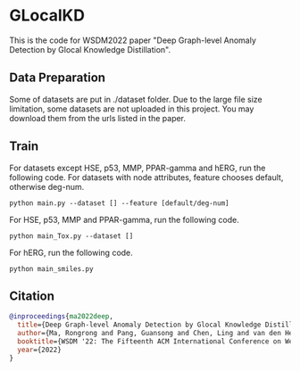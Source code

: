 # GLocalKD
This is the code for WSDM2022 paper "Deep Graph-level Anomaly Detection by Glocal Knowledge Distillation".

## Data Preparation

Some of datasets are put in ./dataset folder. Due to the large file size limitation, some datasets are not uploaded in this project. You may download them from the urls listed in the paper.

## Train

For datasets except HSE, p53, MMP, PPAR-gamma and hERG, run the following code. For datasets with node attributes, feature chooses default, otherwise deg-num.

	python main.py --dataset [] --feature [default/deg-num]

For HSE, p53, MMP and PPAR-gamma, run the following code.

	python main_Tox.py --dataset []

For hERG, run the following code.

	python main_smiles.py


## Citation
```bibtex
@inproceedings{ma2022deep,
  title={Deep Graph-level Anomaly Detection by Glocal Knowledge Distillation},
  author={Ma, Rongrong and Pang, Guansong and Chen, Ling and van den Hengel, Anton},
  booktitle={WSDM '22: The Fifteenth ACM International Conference on Web Search and Data Mining},
  year={2022}
}
```
